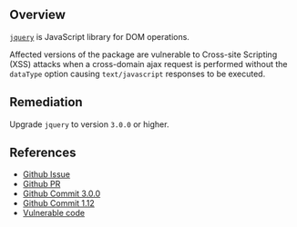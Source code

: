 ## Overview
[`jquery`](https://www.npmjs.com/package/jquery) is JavaScript library for DOM operations.

Affected versions of the package are vulnerable to Cross-site Scripting (XSS) attacks when a cross-domain ajax request is performed without the `dataType` option causing `text/javascript` responses to be executed.

## Remediation
Upgrade `jquery` to version `3.0.0` or higher.

## References
- [Github Issue](https://github.com/jquery/jquery/issues/2432)
- [Github PR](https://github.com/jquery/jquery/pull/2588)
- [Github Commit 3.0.0](https://github.com/jquery/jquery/pull/2588/commits/c254d308a7d3f1eac4d0b42837804cfffcba4bb2)
- [Github Commit 1.12](https://github.com/jquery/jquery/commit/f60729f3903d17917dc351f3ac87794de379b0cc)
- [Vulnerable code](https://github.com/jquery/jquery/blob/250a1990baa571de60325ab2c52eabb399c4cf9e/src/ajax/script.js#L18)
